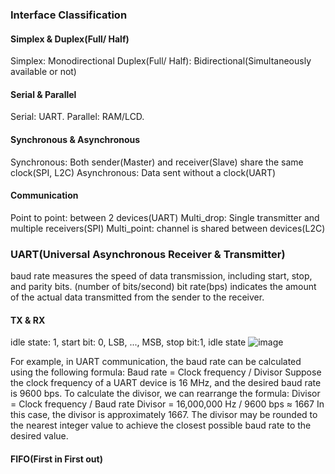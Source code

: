 ### Interface Classification
#### Simplex & Duplex(Full/ Half)
Simplex: Monodirectional 
Duplex(Full/ Half): Bidirectional(Simultaneously available or not)
#### Serial & Parallel
Serial: UART. Parallel: RAM/LCD.
#### Synchronous & Asynchronous
Synchronous: Both sender(Master) and receiver(Slave) share the same clock(SPI, L2C)
Asynchronous: Data sent without a clock(UART)
#### Communication
Point to point: between 2 devices(UART)
Multi_drop: Single transmitter and multiple receivers(SPI)
Multi_point: channel is shared between devices(L2C)

### UART(Universal Asynchronous Receiver & Transmitter)
baud rate measures the speed of data transmission, including start, stop, and parity bits. (number of bits/second)
bit rate(bps) indicates the amount of the actual data transmitted from the sender to the receiver.
#### TX & RX
idle state: 1, start bit: 0, LSB, ..., MSB, stop bit:1, idle state
![image](https://github.com/xyuanx0223/Hardware_Design/assets/92006744/66006b97-b34f-4458-911f-b3da5a4710a2＝116×91)

For example, in UART communication, the baud rate can be calculated using the following formula:
Baud rate = Clock frequency / Divisor
Suppose the clock frequency of a UART device is 16 MHz, and the desired baud rate is 9600 bps. To calculate the divisor, we can rearrange the formula:
Divisor = Clock frequency / Baud rate
Divisor = 16,000,000 Hz / 9600 bps ≈ 1667
In this case, the divisor is approximately 1667. 
The divisor may be rounded to the nearest integer value to achieve the closest possible baud rate to the desired value.

#### FIFO(First in First out)
